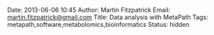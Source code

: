 Date: 2013-06-06 10:45
Author: Martin Fitzpatrick
Email: martin.fitzpatrick@gmail.com
Title: Data analysis with MetaPath
Tags: metapath,software,metabolomics,bioinformatics
Status: hidden


